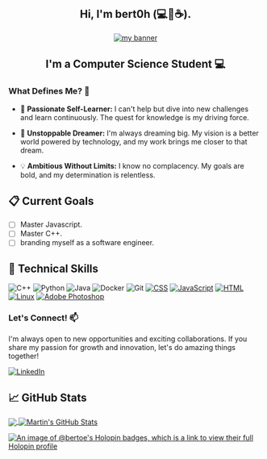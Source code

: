 <h2 align="center"> Hi, I'm bert0h (💻💖☕). </h2>
<p align="center">
  <a href="https://www.linkedin.com/in/alberto-%C3%A1lvarez-bert0h/" target="_blank" rel="noreferrer"><img src="https://github.com/Berto-e/Berto-e/assets/65825564/c53e930b-7bf5-4f29-a32c-06cd75ceab8c" alt="my banner"></a>  
</p>
<h2 align="center"> I'm a Computer Science Student 💻 </h2>

### What Defines Me? 🚀


- 🧠 **Passionate Self-Learner:** I can't help but dive into new challenges and learn continuously. The quest for knowledge is my driving force.

- 🌌 **Unstoppable Dreamer:** I'm always dreaming big. My vision is a better world powered by technology, and my work brings me closer to that dream.

- 💡 **Ambitious Without Limits:** I know no complacency. My goals are bold, and my determination is relentless.


## 📋 Current Goals
- [ ] Master Javascript. 
- [ ] Master C++.
- [ ] branding myself as a software engineer. 

## 💼 Technical Skills   

![C++](https://img.shields.io/badge/c++-%2300599C.svg?style=for-the-badge&logo=c%2B%2B&logoColor=white)
![Python](https://img.shields.io/badge/python-3670A0?style=for-the-badge&logo=python&logoColor=ffdd54)
![Java](https://img.shields.io/badge/java-%23ED8B00.svg?style=for-the-badge&logo=java&logoColor=white)
![Docker](https://img.shields.io/badge/docker-%230db7ed.svg?style=for-the-badge&logo=docker&logoColor=white)
![Git](https://img.shields.io/badge/git-%23F05033.svg?style=for-the-badge&logo=git&logoColor=white)
[![CSS](https://img.shields.io/badge/CSS-%231572B6.svg?style=for-the-badge&logo=css3&logoColor=white)](https://developer.mozilla.org/en-US/docs/Web/CSS)
[![JavaScript](https://img.shields.io/badge/JavaScript-%23F7DF1E.svg?style=for-the-badge&logo=javascript&logoColor=black)](https://developer.mozilla.org/en-US/docs/Web/JavaScript)
[![HTML](https://img.shields.io/badge/HTML-%23E34F26.svg?style=for-the-badge&logo=html5&logoColor=white)](https://developer.mozilla.org/en-US/docs/Web/HTML)
[![Linux](https://img.shields.io/badge/Linux-%23FCC624.svg?style=for-the-badge&logo=linux&logoColor=black)](https://www.linux.org/)
[![Adobe Photoshop](https://img.shields.io/badge/Adobe%20Photoshop-%230072C6.svg?style=for-the-badge&logo=adobe-photoshop&logoColor=white)](https://www.adobe.com/products/photoshop.html)

### Let's Connect! 📫

I'm always open to new opportunities and exciting collaborations. If you share my passion for growth and innovation, let's do amazing things together!

[![LinkedIn](https://img.shields.io/badge/LinkedIn-Connect-blue)](https://www.linkedin.com/in/alberto-%C3%A1lvarez-bert0h/)

## &#x1f4c8; GitHub Stats

<a href="https://github.com/Berto-e/Berto-e">
  <img align="center" src="https://github-readme-stats.vercel.app/api/top-langs/?username=Berto-e&hide=java,html,tex&title_color=ffffff&text_color=c9cacc&icon_color=2bbc8a&bg_color=1d1f21&langs_count=3" />
</a>
<a href="https://github.com/Berto-e/Berto-e">
  <img align="center" src="https://github-readme-stats.vercel.app/api?username=Berto-e&show_icons=true&line_height=27&count_private=true&title_color=ffffff&text_color=c9cacc&icon_color=2bbc8a&bg_color=1d1f21" alt="Martin's GitHub Stats" />
</a>

[![An image of @bertoe's Holopin badges, which is a link to view their full Holopin profile](https://holopin.me/bertoe)](https://holopin.io/@bertoe)





